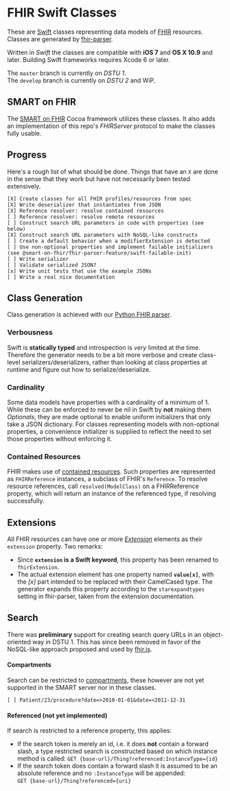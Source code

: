FHIR Swift Classes
==================

These are [Swift](https://developer.apple.com/swift/) classes representing data models of [FHIR](http://hl7.org/implement/standards/fhir/) resources.
Classes are generated by [fhir-parser](https://github.com/smart-on-fhir/fhir-parser).

Written in _Swift_ the classes are compatible with **iOS 7** and **OS X 10.9** and later.
Building Swift frameworks requires Xcode 6 or later.

The `master` branch is currently on _DSTU 1_.  
The `develop` branch is currently on _DSTU 2_ and WiP.


SMART on FHIR
-------------

The [SMART on FHIR](https://github.com/p2/SMART-on-FHIR-Cocoa) Cocoa framework utilizes these classes.
It also adds an implementation of this repo's _FHIRServer_ protocol to make the classes fully usable.


Progress
--------

Here's a rough list of what should be done.
Things that have an `X` are done in the sense that they work but have not necessarily been tested extensively.

```
[X] Create classes for all FHIR profiles/resources from spec
[X] Write deserializer that instantiates from JSON
[X] Reference resolver: resolve contained resources
[ ] Reference resolver: resolve remote resources
[ ] Construct search URL parameters in code with properties (see below)
[X] Construct search URL parameters with NoSQL-like constructs
[ ] Create a default behavior when a modifierExtension is detected
[ ] Use non-optional properties and implement failable initializers (see @smart-on-fhir/fhir-parser:feature/swift-failable-init)
[ ] Write serializer
[ ] Validate serialized JSON?
[x] Write unit tests that use the example JSONs
[ ] Write a real nice documentation
```


Class Generation
----------------

Class generation is achieved with our [Python FHIR parser](https://github.com/smart-on-fhir/fhir-parser).

### Verbousness

Swift is **statically typed** and introspection is _very_ limited at the time.
Therefore the generator needs to be a bit more verbose and create class-level serializers/deserializers, rather than looking at class properties at runtime and figure out how to serialize/deserialize.

### Cardinality

Some data models have properties with a cardinality of a minimum of 1.
While these can be enforced to never be nil in Swift by **not** making them _Optionals_, they are made optional to enable uniform initializers that only take a JSON dictionary.
For classes representing models with non-optional properties, a convenience initializer is supplied to reflect the need to set those properties without enforcing it.

### Contained Resources

FHIR makes use of [contained resources](http://hl7.org/implement/standards/fhir/references.html#contained).
Such properties are represented as `FHIRReference` instances, a subclass of FHIR's `Reference`.
To resolve resource references, call `resolved(ModelClass)` on a FHIRReference property, which will return an instance of the referenced type, if resolving successfully.


Extensions
----------

All FHIR resources can have one or more [_Extension_](http://hl7.org/implement/standards/fhir/extensibility.html#extension) elements as their `extension` property. Two remarks:

- Since **`extension` is a Swift keyword**, this property has been renamed to `fhirExtension`.
- The actual extension element has one property named **`value[x]`**, with the _[x]_ part intended to be replaced with their CamelCased type.
    The generator expands this property according to the `starexpandtypes` setting in fhir-parser, taken from the extension documentation.


Search
------

There was **preliminary** support for creating search query URLs in an object-oriented way in DSTU 1.
This has since been removed in favor of the NoSQL-like approach proposed and used by [fhir.js](https://github.com/FHIR/fhir.js#search).


#### Compartments

Search can be restricted to [compartments](http://hl7.org/implement/standards/fhir/extras.html#compartment), these however are not yet supported in the SMART server nor in these classes.

```
[ ] Patient/23/procedure?date=>2010-01-01&date=<2011-12-31
```

#### Referenced (not yet implemented)

If search is restricted to a reference property, this applies:

- If the search token is merely an id, i.e. it does **not** contain a forward slash, a type restricted search is constructed based on which instance method is called:
    `GET {base-url}/Thing?referenced:InstanceType={id}`
- If the search token does contain a forward slash it is assumed to be an absolute reference and no `:InstanceType` will be appended:  
    `GET {base-url}/Thing?referenced={uri}`
